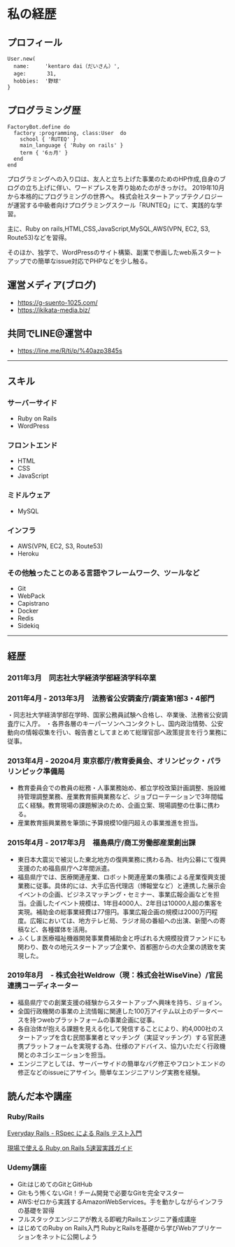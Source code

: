 # 私の経歴

## プロフィール

```
User.new(
  name:     'kentaro dai（だいさん）',
  age:    　 31,
  hobbies:  '野球'
}
```

## プログラミング歴

```
FactoryBot.define do
  factory :programming, class:User  do
    school { 'RUTEQ' }
    main_language { 'Ruby on rails' }
    term { '6ヵ月' }
  end
end
```

プログラミングへの入り口は、友人と立ち上げた事業のためのHP作成,自身のブログの立ち上げに伴い、ワードプレスを弄り始めたのがきっかけ。
2019年10月から本格的にプログラミングの世界へ。
株式会社スタートアップテクノロジーが運営する中級者向けプログラミングスクール「RUNTEQ」にて、実践的な学習。

主に、Ruby on rails,HTML,CSS,JavaScript,MySQL,AWS(VPN, EC2, S3, Route53)などを習得。

そのほか、独学で、WordPressのサイト構築、副業で参画したweb系スタートアップでの簡単なissue対応でPHPなどを少し触る。

## 運営メディア(ブログ)
- https://g-suento-1025.com/
- https://ikikata-media.biz/

## 共同でLINE@運営中
- https://line.me/R/ti/p/%40azp3845s

---

## スキル

### サーバーサイド

- Ruby on Rails
- WordPress

### フロントエンド

- HTML
- CSS
- JavaScript

### ミドルウェア

- MySQL

### インフラ
- AWS(VPN, EC2, S3, Route53)
- Heroku

### その他触ったことのある言語やフレームワーク、ツールなど
- Git
- WebPack
- Capistrano
- Docker
- Redis
- Sidekiq

---

## 経歴

### 2011年3月　同志社大学経済学部経済学科卒業

### 2011年4月 - 2013年3月　法務省公安調査庁/調査第1部3・4部門
・同志社大学経済学部在学時、国家公務員試験へ合格し、卒業後、法務省公安調査庁に入庁。 
・各界各層のキーパーソンへコンタクトし、国内政治情勢、公安動向の情報収集を行い、報告書としてまとめて総理官邸へ政策提言を行う業務に従事。

### 2013年4月 - 20204月  東京都庁/教育委員会、オリンピック・パラリンピック準備局
- 教育委員会での教員の総務・人事業務始め、都立学校改築計画調整、施設維持管理調整業務、産業教育振興業務など、ジョブローテーションで3年間幅広く経験。教育現場の課題解決のため、企画立案、現場調整の仕事に携わる。
- 産業教育振興業務を筆頭に予算規模10億円超えの事業推進を担当。

### 2015年4月 - 2017年3月　福島県庁/商工労働部産業創出課
- 東日本大震災で被災した東北地方の復興業務に携わる為、社内公募にて復興支援のため福島県庁へ2年間派遣。 
- 福島県庁では、医療関連産業、ロボット関連産業の集積による産業復興支援業務に従事。具体的には、大手広告代理店（博報堂など）と連携した展示会イベントの企画、ビジネスマッチング・セミナー、事業広報企画などを担当。企画したイベント規模は、1年目4000人、2年目は10000人超の集客を実現。補助金の総事業経費は77億円。事業広報企画の規模は2000万円程度。広報においては、地方テレビ局、ラジオ局の番組への出演、新聞への寄稿など、各種媒体を活用。 
- ふくしま医療福祉機器開発事業費補助金と呼ばれる大規模投資ファンドにも関わり、数々の地元スタートアップ企業や、首都圏からの大企業の誘致を実現した。

### 2019年8月　- 株式会社Weldrow（現：株式会社WiseVine）/官民連携コーディネーター
- 福島県庁での創業支援の経験からスタートアップへ興味を持ち、ジョイン。
- 全国行政機関の事業の上流情報に関連した100万アイテム以上のデータベースを持つwebプラットフォームの事業企画に従事。
- 各自治体が抱える課題を見える化して発信することにより、約4,000社のスタートアップを含む民間事業者とマッチング（実証マッチング）する官民連携プラットフォームを実現する為、仕様のアドバイス、協力いただく行政機関とのネゴシエーションを担当。
- エンジニアとしては、サーバーサイドの簡単なバグ修正やフロントエンドの修正などのissueにアサイン。簡単なエンジニアリング実務を経験。

## 読んだ本や講座

### Ruby/Rails

[Everyday Rails - RSpec による Rails テスト入門](https://leanpub.com/everydayrailsrspec-jp)

[現場で使える Ruby on Rails 5速習実践ガイド](https://www.amazon.co.jp/%E7%8F%BE%E5%A0%B4%E3%81%A7%E4%BD%BF%E3%81%88%E3%82%8B-Ruby-Rails-5%E9%80%9F%E7%BF%92%E5%AE%9F%E8%B7%B5%E3%82%AC%E3%82%A4%E3%83%89-%E5%A4%A7%E5%A0%B4%E5%AF%A7%E5%AD%90/dp/4839962227)

### Udemy講座
- Git:はじめてのGitとGitHub
- Git:もう怖くないGit！チーム開発で必要なGitを完全マスター
- AWS:ゼロから実践するAmazonWebServices。手を動かしながらインフラの基礎を習得
- フルスタックエンジニアが教える即戦力Railsエンジニア養成講座
- はじめてのRuby on Rails入門 RubyとRailsを基礎から学びWebアプリケーションをネットに公開しよう


